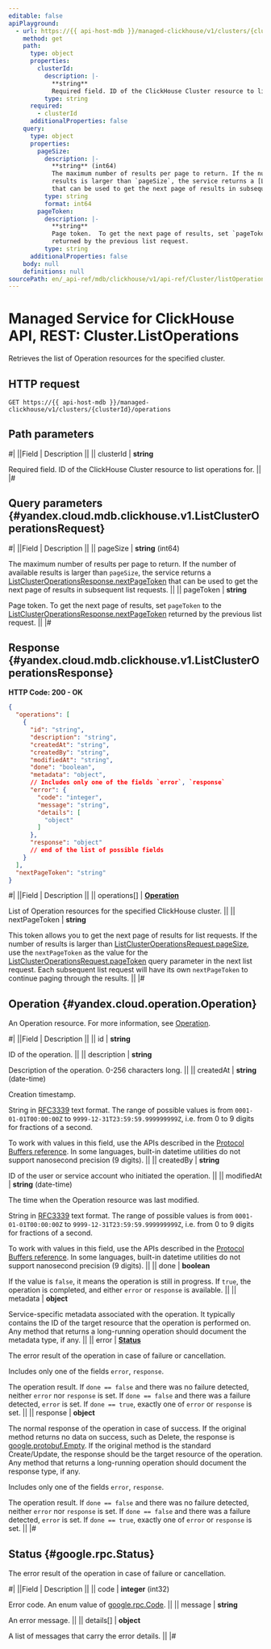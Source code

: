 ```yaml
---
editable: false
apiPlayground:
  - url: https://{{ api-host-mdb }}/managed-clickhouse/v1/clusters/{clusterId}/operations
    method: get
    path:
      type: object
      properties:
        clusterId:
          description: |-
            **string**
            Required field. ID of the ClickHouse Cluster resource to list operations for.
          type: string
      required:
        - clusterId
      additionalProperties: false
    query:
      type: object
      properties:
        pageSize:
          description: |-
            **string** (int64)
            The maximum number of results per page to return. If the number of available
            results is larger than `pageSize`, the service returns a [ListClusterOperationsResponse.nextPageToken](#yandex.cloud.mdb.clickhouse.v1.ListClusterOperationsResponse)
            that can be used to get the next page of results in subsequent list requests.
          type: string
          format: int64
        pageToken:
          description: |-
            **string**
            Page token.  To get the next page of results, set `pageToken` to the [ListClusterOperationsResponse.nextPageToken](#yandex.cloud.mdb.clickhouse.v1.ListClusterOperationsResponse)
            returned by the previous list request.
          type: string
      additionalProperties: false
    body: null
    definitions: null
sourcePath: en/_api-ref/mdb/clickhouse/v1/api-ref/Cluster/listOperations.md
---
```


# Managed Service for ClickHouse API, REST: Cluster.ListOperations

Retrieves the list of Operation resources for the specified cluster.

## HTTP request

```
GET https://{{ api-host-mdb }}/managed-clickhouse/v1/clusters/{clusterId}/operations
```

## Path parameters

#|
||Field | Description ||
|| clusterId | **string**

Required field. ID of the ClickHouse Cluster resource to list operations for. ||
|#

## Query parameters {#yandex.cloud.mdb.clickhouse.v1.ListClusterOperationsRequest}

#|
||Field | Description ||
|| pageSize | **string** (int64)

The maximum number of results per page to return. If the number of available
results is larger than `pageSize`, the service returns a [ListClusterOperationsResponse.nextPageToken](#yandex.cloud.mdb.clickhouse.v1.ListClusterOperationsResponse)
that can be used to get the next page of results in subsequent list requests. ||
|| pageToken | **string**

Page token.  To get the next page of results, set `pageToken` to the [ListClusterOperationsResponse.nextPageToken](#yandex.cloud.mdb.clickhouse.v1.ListClusterOperationsResponse)
returned by the previous list request. ||
|#

## Response {#yandex.cloud.mdb.clickhouse.v1.ListClusterOperationsResponse}

**HTTP Code: 200 - OK**

```json
{
  "operations": [
    {
      "id": "string",
      "description": "string",
      "createdAt": "string",
      "createdBy": "string",
      "modifiedAt": "string",
      "done": "boolean",
      "metadata": "object",
      // Includes only one of the fields `error`, `response`
      "error": {
        "code": "integer",
        "message": "string",
        "details": [
          "object"
        ]
      },
      "response": "object"
      // end of the list of possible fields
    }
  ],
  "nextPageToken": "string"
}
```

#|
||Field | Description ||
|| operations[] | **[Operation](#yandex.cloud.operation.Operation)**

List of Operation resources for the specified ClickHouse cluster. ||
|| nextPageToken | **string**

This token allows you to get the next page of results for list requests. If the number of results
is larger than [ListClusterOperationsRequest.pageSize](#yandex.cloud.mdb.clickhouse.v1.ListClusterOperationsRequest), use the `nextPageToken` as the value
for the [ListClusterOperationsRequest.pageToken](#yandex.cloud.mdb.clickhouse.v1.ListClusterOperationsRequest) query parameter in the next list request.
Each subsequent list request will have its own `nextPageToken` to continue paging through the results. ||
|#

## Operation {#yandex.cloud.operation.Operation}

An Operation resource. For more information, see [Operation](/docs/api-design-guide/concepts/operation).

#|
||Field | Description ||
|| id | **string**

ID of the operation. ||
|| description | **string**

Description of the operation. 0-256 characters long. ||
|| createdAt | **string** (date-time)

Creation timestamp.

String in [RFC3339](https://www.ietf.org/rfc/rfc3339.txt) text format. The range of possible values is from
`0001-01-01T00:00:00Z` to `9999-12-31T23:59:59.999999999Z`, i.e. from 0 to 9 digits for fractions of a second.

To work with values in this field, use the APIs described in the
[Protocol Buffers reference](https://developers.google.com/protocol-buffers/docs/reference/overview).
In some languages, built-in datetime utilities do not support nanosecond precision (9 digits). ||
|| createdBy | **string**

ID of the user or service account who initiated the operation. ||
|| modifiedAt | **string** (date-time)

The time when the Operation resource was last modified.

String in [RFC3339](https://www.ietf.org/rfc/rfc3339.txt) text format. The range of possible values is from
`0001-01-01T00:00:00Z` to `9999-12-31T23:59:59.999999999Z`, i.e. from 0 to 9 digits for fractions of a second.

To work with values in this field, use the APIs described in the
[Protocol Buffers reference](https://developers.google.com/protocol-buffers/docs/reference/overview).
In some languages, built-in datetime utilities do not support nanosecond precision (9 digits). ||
|| done | **boolean**

If the value is `false`, it means the operation is still in progress.
If `true`, the operation is completed, and either `error` or `response` is available. ||
|| metadata | **object**

Service-specific metadata associated with the operation.
It typically contains the ID of the target resource that the operation is performed on.
Any method that returns a long-running operation should document the metadata type, if any. ||
|| error | **[Status](#google.rpc.Status)**

The error result of the operation in case of failure or cancellation.

Includes only one of the fields `error`, `response`.

The operation result.
If `done == false` and there was no failure detected, neither `error` nor `response` is set.
If `done == false` and there was a failure detected, `error` is set.
If `done == true`, exactly one of `error` or `response` is set. ||
|| response | **object**

The normal response of the operation in case of success.
If the original method returns no data on success, such as Delete,
the response is [google.protobuf.Empty](https://developers.google.com/protocol-buffers/docs/reference/google.protobuf#google.protobuf.Empty).
If the original method is the standard Create/Update,
the response should be the target resource of the operation.
Any method that returns a long-running operation should document the response type, if any.

Includes only one of the fields `error`, `response`.

The operation result.
If `done == false` and there was no failure detected, neither `error` nor `response` is set.
If `done == false` and there was a failure detected, `error` is set.
If `done == true`, exactly one of `error` or `response` is set. ||
|#

## Status {#google.rpc.Status}

The error result of the operation in case of failure or cancellation.

#|
||Field | Description ||
|| code | **integer** (int32)

Error code. An enum value of [google.rpc.Code](https://github.com/googleapis/googleapis/blob/master/google/rpc/code.proto). ||
|| message | **string**

An error message. ||
|| details[] | **object**

A list of messages that carry the error details. ||
|#